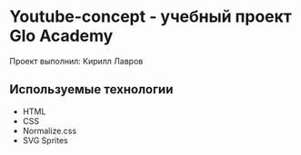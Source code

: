 # Youtube-concept - учебный проект Glo Academy
Проект выполнил: Кирилл Лавров

## Используемые технологии
- HTML
- CSS
- Normalize.css
- SVG Sprites
